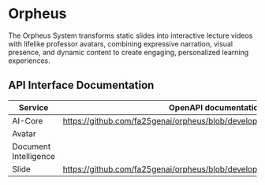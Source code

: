 # Orpheus
The Orpheus System transforms static slides into interactive lecture videos with lifelike professor avatars, combining expressive narration, visual presence, and dynamic content to create engaging, personalized learning experiences.

## API Interface Documentation

| Service | OpenAPI documentation |
|-----------|----------------------|
| AI-Core | https://github.com/fa25genai/orpheus/blob/develop/core/service_core_v1.yaml |
| Avatar |  |
| Document Intelligence |  |
| Slide | https://github.com/fa25genai/orpheus/blob/develop/slides/service_slides_v1.yaml |
